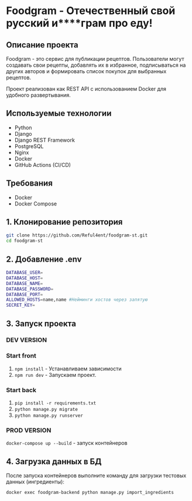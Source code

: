 # Foodgram - Отечественный свой русский и****грам про еду!

## Описание проекта
Foodgram - это сервис для публикации рецептов. Пользователи могут создавать свои рецепты, добавлять их в избранное, подписываться на других авторов и формировать список покупок для выбранных рецептов.

Проект реализован как REST API с использованием Docker для удобного развертывания.

## Используемые технологии
- Python
- Django
- Django REST Framework
- PostgreSQL
- Nginx
- Docker
- GitHub Actions (CI/CD)

## Требования
- Docker
- Docker Compose

## 1. Клонирование репозитория
```bash
git clone https://github.com/Reful4ent/foodgram-st.git
cd foodgram-st
```

## 2. Добавление .env
```bash
DATABASE_USER=
DATABASE_HOST=
DATABASE_NAME=
DATABASE_PASSWORD=
DATABASE_PORT=
ALLOWED_HOSTS=name,name #Нейминги хостов через запятую
SECRET_KEY=
```

## 3. Запуск проекта
### DEV VERSION
### Start front
1. ``npm install`` - Устанавливаем зависимости
2. ``npm run dev`` - Запускаем проект.
### Start back
1. ``pip install -r requirements.txt``
2. ``python manage.py migrate``
3. ``python manage.py runserver``

### PROD VERSION
``docker-compose up --build`` - запуск контейнеров

## 4. Загрузка данных в БД  

После запуска контейнеров выполните команду для загрузки тестовых данных (ингредиенты):

```bash
docker exec foodgram-backend python manage.py import_ingredients
```